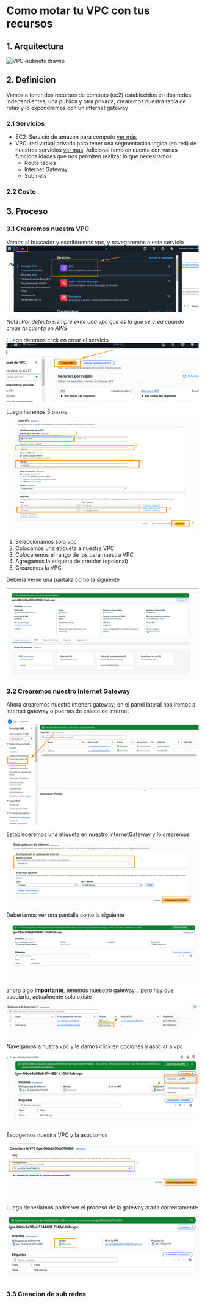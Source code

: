 # Como motar tu VPC con tus recursos

## 1. Arquitectura
![VPC-subnets drawio](https://github.com/user-attachments/assets/b2b0180f-65b3-4951-b75a-3f04fe6ec6ab)

## 2. Definicion

Vamos a tener dos recursos de computo (ec2) establecidos en dos redes independientes, una publica y otra privada, crearemos nuestra tabla de rutas y lo expondremos con un internet gateway

### 2.1 Servicios

- EC2: Servicio de amazon para computo [ver más](https://aws.amazon.com/es/ec2/)
- VPC: red virtual privada para tener una segmentación logica (en red) de nuestros servicios [ver más](https://aws.amazon.com/es/vpc/). Adicional tambien cuenta con varias funcionalidades que nos permiten realizar lo que necesitamos
    - Route tables
    - Internet Gateway
    - Sub nets
### 2.2 Costo


## 3. Proceso 


### 3.1 Crearemos nuestra  VPC
    
Vamos al buscador y escribiremos vpc, y navegaremos a este servicio
![Buscador consola aws](imagen.png)

Nota: _Por defecto siempre exite una vpc que es la que se crea cuando creas tu cuenta en AWS_

Luego daremos click en crear el servicio
![Servicio VPC](image.png)




Luego haremos 5 pasos
![Pasos creacion nueva vpc](image-2.png)

1. Seleccionamos solo vpc
2. Colocamos una etiqueta a nuestra VPC
3. Colocaremos el rango de ips para nuestra VPC
4. Agregamos la etiqueta de creador (opcional)
5. Crearemos la VPC



Deberia verse una pantalla como la siguiente

![Resultado creación vpc](image-3.png)


### 3.2 Crearemos nuestro Internet Gateway

Ahora crearemos nuestro intenert gateway; en el panel lateral nos iremos a internet gateway o puertas de enlace de internet

![Panel VPC](image-4.png)

Estableceremos una etiqueta en nuestro internetGateway  y lo crearemos

![Crear internet gateway](image-5.png)

Deberiamos ver una pantalla como la siguiente


![Creacion gateway exitosa](image-6.png)


ahora algo  **Importante**, tenemos nuesotro gateway... pero hay que asociarlo, actualmente solo existe

![Evidencia no asociado gateway](image-7.png)

Navegamos a nustra vpc y le damos click en opciones y asociar a vpc

![Opciones gateway](image-8.png)


Escogemos nuestra VPC y la asociamos

![Asociar gateway](image-9.png)

Luego deberiamos poder ver el proceso de la gateway atada correctamente

![gateway atada](image-10.png)

### 3.3 Creacion de sub redes